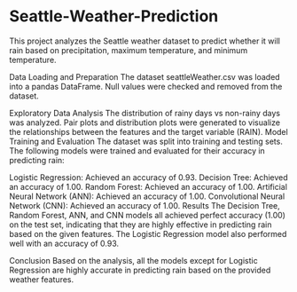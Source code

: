 # Seattle-Weather-Prediction
This project analyzes the Seattle weather dataset to predict whether it will rain based on precipitation, maximum temperature, and minimum temperature.

Data Loading and Preparation
The dataset seattleWeather.csv was loaded into a pandas DataFrame. Null values were checked and removed from the dataset.

Exploratory Data Analysis
The distribution of rainy days vs non-rainy days was analyzed.
Pair plots and distribution plots were generated to visualize the relationships between the features and the target variable (RAIN).
Model Training and Evaluation
The dataset was split into training and testing sets. The following models were trained and evaluated for their accuracy in predicting rain:

Logistic Regression: Achieved an accuracy of 0.93.
Decision Tree: Achieved an accuracy of 1.00.
Random Forest: Achieved an accuracy of 1.00.
Artificial Neural Network (ANN): Achieved an accuracy of 1.00.
Convolutional Neural Network (CNN): Achieved an accuracy of 1.00.
Results
The Decision Tree, Random Forest, ANN, and CNN models all achieved perfect accuracy (1.00) on the test set, indicating that they are highly effective in predicting rain based on the given features. The Logistic Regression model also performed well with an accuracy of 0.93.

Conclusion
Based on the analysis, all the models except for Logistic Regression are highly accurate in predicting rain based on the provided weather features.

